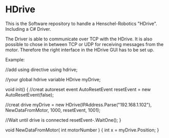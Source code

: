 # HDrive
This is the Software repository to handle a Henschel-Robotics "HDrive". Including a C# Driver.

The Driver is able to communicate over TCP with the HDrive. It is also possible to chose in between TCP or UDP for receiving messages from the motor. 
Therefore the right interface in the HDrive GUI has to be set up.

Example:

//add using directive
using hdrive;

//your global hdrive variable
HDrive myDrive;

void init()
{
  //creat autoreset event
  AutoResetEvent resetEvent = new AutoResetEvent(false);
  
  //creat drive
  myDrive = new HDrive(IPAddress.Parse("192.168.1.102"), NewDataFromMotor, 1000, resetEvent, 1001);
  
  //Wait until drive is connected
  resetEvent-.WaitOne();
}


void NewDataFromMotor( int motorNumber )
{
  int x = myDrive.Position;
}
